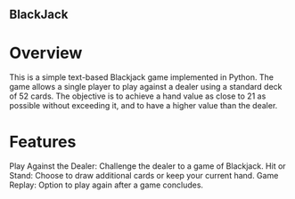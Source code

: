 ## BlackJack
# Overview
This is a simple text-based Blackjack game implemented in Python. The game allows a single player to play against a dealer using a standard deck of 52 cards. The objective is to achieve a hand value as close to 21 as possible without exceeding it, and to have a higher value than the dealer.

# Features
Play Against the Dealer: Challenge the dealer to a game of Blackjack.
Hit or Stand: Choose to draw additional cards or keep your current hand.
Game Replay: Option to play again after a game concludes.
